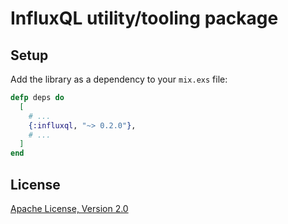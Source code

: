 # InfluxQL utility/tooling package

## Setup

Add the library as a dependency to your `mix.exs` file:

```elixir
defp deps do
  [
    # ...
    {:influxql, "~> 0.2.0"},
    # ...
  ]
end
```

## License

[Apache License, Version 2.0](http://www.apache.org/licenses/LICENSE-2.0)

